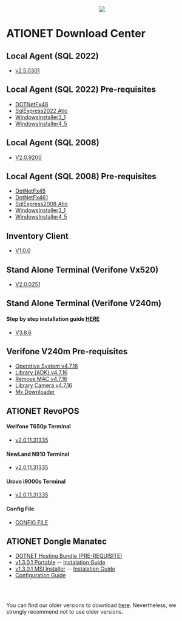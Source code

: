 
<p align="center">
  <img src="https://github.com/Ationet/ationetdocs/raw/master/Content/Images/ATIOnetLogo_250x70.png" />
</p>

# ATIONET Download Center

## Local Agent (SQL 2022)
- [v2.5.0301](https://www.dropbox.com/scl/fi/bec511kgxj270nbk0knl7/LA-v2.5.0301.zip?rlkey=xxmv1aobwvqgfyb1q0iix9tqp&dl=1)

## Local Agent (SQL 2022) Pre-requisites
- [DOTNetFx48](https://www.dropbox.com/scl/fo/xz152qagna2ggeexgh5fx/AE9P8xSaBGyfw5HjYIxxJZk?rlkey=qaua545f5tb36nx3kpo32g3g8&dl=1)
- [SqlExpress2022 Atio](https://www.dropbox.com/scl/fo/heosnows0vc84gz73ofy3/AFgIG07cHyTJXD23PWu3PFA?rlkey=qdurzvgyptte10pqtsls2qjt5&dl=1)
- [WindowsInstaller3_1](https://www.dropbox.com/sh/3ougehv562y10lk/AABW_ut6GanPPQ_Vs4uz2tyea?dl=1)
- [WindowsInstaller4_5](https://www.dropbox.com/sh/nb0l663jln6jzaf/AAA5bZ-krsQua-qj829Itfw9a?dl=1)

## Local Agent (SQL 2008)
- [V2.0.9200](https://github.com/Ationet/ationetdownloads/raw/refs/heads/master/Download%20Files/Local%20Agent%20(SQL%202008)/LA%20V2.0.9200.zip)

## Local Agent (SQL 2008) Pre-requisites
- [DotNetFx45](https://www.dropbox.com/sh/7ce3wik49m4sl2w/AACJ9MW-xOD7TKfOIfbz3EYfa?dl=1)
- [DotNetFx461](https://www.dropbox.com/sh/1vbzunfx1p33hsp/AAAjKmXFY32RbT6oGdIyl0E-a?dl=1)
- [SqlExpress2008 Atio](https://www.dropbox.com/sh/hozg2pq9nkufb47/AACsadChxE2P-e1yVMLt0jgBa?dl=1)
- [WindowsInstaller3_1](https://www.dropbox.com/sh/3ougehv562y10lk/AABW_ut6GanPPQ_Vs4uz2tyea?dl=1)
- [WindowsInstaller4_5](https://www.dropbox.com/sh/nb0l663jln6jzaf/AAA5bZ-krsQua-qj829Itfw9a?dl=1)
    
    
## Inventory Client
- [V1.0.0](https://github.com/Ationet/ationetdownloads/raw/refs/heads/master/Download%20Files/Inventory%20Client/ATIONet%20Inventory%20Client%201.0.0.zip)
    
    
## Stand Alone Terminal (Verifone Vx520)
- [V2.0.0251](https://github.com/Ationet/ationetdownloads/raw/refs/heads/master/Download%20Files/Stand%20Alone%20Terminal%20(Verifone%20Vx520)/StandAlone%20(2.0.0251).zip)

        
## Stand Alone Terminal (Verifone V240m)
#### Step by step installation guide [HERE](https://github.com/Ationet/ationetdocs/blob/master/README_TechnicalDocumentation.md#v240m-standalone-terminal-installation-guide)
- [V3.8.6](https://github.com/Ationet/ationetdownloads/raw/refs/heads/master/Download%20Files/Stand%20Alone%20Terminal%20(Verifone%20V240m)/StandAlone%20V240mv3.8.6.tgz)
 
    
## Verifone V240m Pre-requisites
- [Operative System v4.7.16](https://www.dropbox.com/s/atg659vb5rbzm7r/dl.vos2-prod-Engage-release-31342300.tgz?dl=1)
- [Library (ADK) v4.7.16](https://www.dropbox.com/s/ieeah7e3i5t193u/dl.adk-4.7.16-1260-vos2-engage-prod.tgz?dl=1)
- [Remove MAC v4.7.16](https://www.dropbox.com/s/5prax0vxmb7b9u7/dl.mac-remove-3.80.11-prod.tgz?dl=1)
- [Library Camera v4.7.16](https://www.dropbox.com/s/o835ogktq4zvyem/dl.libhoneywell-0.3-4-prod.tar?dl=1)
- [Mx Downloader](https://www.dropbox.com/s/r15jo6iqubtkbon/MxDownloader_2.9.0_Setup.exe?dl=1)

## ATIONET RevoPOS

#### Verifone T650p Terminal
- [v2.0.11.31335](https://www.dropbox.com/scl/fi/iqmlgb705tf7tl1rsvdye/R-EVOPOS-v2.0.11.31335.zip?rlkey=nfzk1e23ozp2nzqeld3oulz3k&dl=1)

#### NewLand N910 Terminal
- [v2.0.11.31335](https://www.dropbox.com/scl/fi/8x6nd0jomo7n1z8tp3r6l/revopos-compact_newland_v2.0.11.31335_vc29_signed.apk?rlkey=jto73kt1gi7dmjgctnl9u4vo8&st=28gjf4ev&dl=1)

#### Urovo i9000s Terminal
- [v2.0.11.31335](https://www.dropbox.com/scl/fi/cj441fzgm99nytkptmdh1/revopos-compact_urovo_v2.0.11.31335_vc29_20250430123116_signed-1.apk?rlkey=1y7vx425x571u93k6v25ivjqm&st=sn3zsu0l&dl=1)

#### Config File
- [CONFIG FILE](https://www.dropbox.com/scl/fi/iqvykbcbbg8w5izlxy7ph/config_vc_9.zip?rlkey=fzxsom4xsnr6amvf6nu7o2fnj&st=bj00dmpm&dl=1)

## ATIONET Dongle Manatec

- [DOTNET Hosting Bundle (PRE-REQUISITE)](https://www.dropbox.com/scl/fi/vljvuqzghngswnvvdaw58/dotnet-hosting-6.0.36-win.exe?rlkey=ka92j5hbi45x69gpp74rnt2me&st=kzu5mo18&dl=0)
- [v1.3.0.1 Portable](https://www.dropbox.com/scl/fi/fm7j1drs9aochwiz0otrk/Atio.DongleManatecPortable_1.3.0.1.zip?rlkey=ocizasshjf45wwhypy9qzqn98&st=06st2l0l&dl=0)
 -- [Instalation Guide](https://www.dropbox.com/scl/fi/ukjpw4v8wr2b3u28rrqfy/ATIONET-Dongle-Manatec-Portable-Installation-Guide.pdf?rlkey=ia19vjsykrlyp7ljb01rzd6xn&st=4f6umyv6&dl=0)
- [v1.3.0.1 MSI Installer](https://www.dropbox.com/scl/fi/oxhr6w8exs0dolatlci1j/AtionetDongleManatecSetup_1.3.0.1.zip?rlkey=88odlbey6h21ute0dk1eghtkx&st=zrzq915b&dl=0)  -- [Instalation Guide](https://www.dropbox.com/scl/fi/5w5mcid7m3qk1wj9nx7ep/ATIONET-Dongle-Manatec-MSI-Installation-Guide.pdf?rlkey=5jjj4skfgwo66bta9n4ig5c14&st=x9cy26nf&dl=0)
- [Configuration Guide](https://www.dropbox.com/scl/fi/51v2wfkdwzea1lbo9lwbp/ATIONET-Dongle-Manatec-Configuration-Guide.pdf?rlkey=3ycb6a8zuekolk1gv71dkvx37&st=u55turqr&dl=0)

<br />
<br />

You can find our older versions to download [here](https://github.com/Ationet/ationetdownloads/blob/master/Older%20Version.md). Nevertheless, we strongly recommend not to use older versions.
